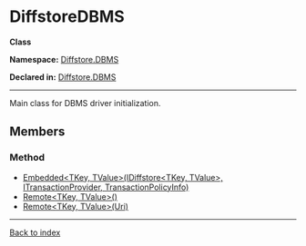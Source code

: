 # DiffstoreDBMS

**Class**

**Namespace:** [Diffstore.DBMS](Diffstore.DBMS.md)

**Declared in:** [Diffstore.DBMS](Diffstore.DBMS.md)

------



Main class for DBMS driver initialization.


## Members

### Method
* [Embedded<TKey, TValue>(IDiffstore<TKey, TValue>, ITransactionProvider<TKey>, TransactionPolicyInfo)](Diffstore.DBMS.DiffstoreDBMS.Embedded{TKey,TValue}(IDiffstore{TKey,TValue},ITransactionProvider{TKey},TransactionPolicyInfo).md)
* [Remote<TKey, TValue>()](Diffstore.DBMS.DiffstoreDBMS.Remote{TKey,TValue}().md)
* [Remote<TKey, TValue>(Uri)](Diffstore.DBMS.DiffstoreDBMS.Remote{TKey,TValue}(Uri).md)

------

[Back to index](index.md)